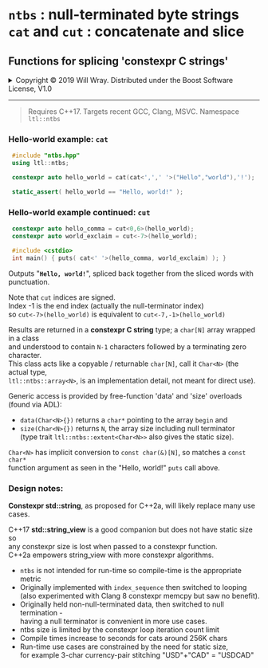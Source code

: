 # **`ntbs`** : null-terminated byte strings<br>**`cat`** and **`cut`** : concatenate and slice

## Functions for splicing 'constexpr C strings'

<details><summary>Copyright &copy; 2019 Will Wray. Distributed under the Boost Software License, V1.0</summary>

### **Boost Software License** - Version 1.0 - August 17th, 2003

```txt
Permission is hereby granted, free of charge, to any person or organization
obtaining a copy of the software and accompanying documentation covered by
this license (the "Software") to use, reproduce, display, distribute,
execute, and transmit the Software, and to prepare derivative works of the
Software, and to permit third-parties to whom the Software is furnished to
do so, all subject to the following:

The copyright notices in the Software and this entire statement, including
the above license grant, this restriction and the following disclaimer,
must be included in all copies of the Software, in whole or in part, and
all derivative works of the Software, unless such copies or derivative
works are solely in the form of machine-executable object code generated by
a source language processor.

THE SOFTWARE IS PROVIDED "AS IS", WITHOUT WARRANTY OF ANY KIND, EXPRESS OR
IMPLIED, INCLUDING BUT NOT LIMITED TO THE WARRANTIES OF MERCHANTABILITY,
FITNESS FOR A PARTICULAR PURPOSE, TITLE AND NON-INFRINGEMENT. IN NO EVENT
SHALL THE COPYRIGHT HOLDERS OR ANYONE DISTRIBUTING THE SOFTWARE BE LIABLE
FOR ANY DAMAGES OR OTHER LIABILITY, WHETHER IN CONTRACT, TORT OR OTHERWISE,
ARISING FROM, OUT OF OR IN CONNECTION WITH THE SOFTWARE OR THE USE OR OTHER
DEALINGS IN THE SOFTWARE.
```

[![License](https://img.shields.io/badge/license-boost%201.0-blue.svg)](https://www.boost.org/LICENSE_1_0.txt)

Also at [boost.org](http://www.boost.org/LICENSE_1_0.txt) and accompanying file [LICENSE_1_0.txt](LICENSE_1_0.txt)

</details>

----

> Requires C++17. Targets recent GCC, Clang, MSVC. Namespace `ltl::ntbs`

### Hello-world example: **`cat`**

```c++
 #include "ntbs.hpp"
 using ltl::ntbs;

 constexpr auto hello_world = cat(cat<',',' '>("Hello","world"),'!');

 static_assert( hello_world == "Hello, world!" );
```

### Hello-world example continued: **`cut`**

```c++
 constexpr auto hello_comma = cut<0,6>(hello_world);
 constexpr auto world_exclaim = cut<-7>(hello_world);

 #include <cstdio>
 int main() { puts( cat<' '>(hello_comma, world_exclaim) ); }
```

Outputs "**`Hello, world!`**", spliced back together from the sliced words with punctuation.

Note that `cut` indices are signed.   
Index -1 is the end index (actually the null-terminator index)  
so `cut<-7>(hello_world)` is equivalent to `cut<-7,-1>(hello_world)`

Results are returned in a **constexpr C string** type; a `char[N]` array wrapped in a class  
and understood to contain `N-1` characters followed by a terminating zero character.  
This class acts like a copyable / returnable `char[N]`, call it `Char<N>` (the actual type,  
`ltl::ntbs::array<N>`, is an implementation detail, not meant for direct use).

Generic access is provided by free-function 'data' and 'size' overloads (found via ADL):

* `data(Char<N>{})` returns a `char*` pointing to the array `begin` and
* `size(Char<N>{})` returns `N`, the array size including null terminator  
(type trait `ltl::ntbs::extent<Char<N>>` also gives the static size).

`Char<N>` has implicit conversion to `const char(&)[N]`, so matches a `const char*`  
function argument as seen in the "Hello, world!" `puts` call above.

### Design notes:

**Constexpr std::string**, as proposed for C++2a, will likely replace many use cases.

C++17 **std::string_view** is a good companion but does not have static size so  
any constexpr size is lost when passed to a constexpr function.  
C++2a empowers string_view with more constexpr algorithms.

* `ntbs` is not intended for run-time so compile-time is the appropriate metric
* Originally implemented with `index_sequence` then switched to looping  
(also experimented with Clang 8 constexpr memcpy but saw no benefit).
* Originally held non-null-terminated data, then switched to null termination -  
having a null terminator is convenient in more use cases.
* ntbs size is limited by the constexpr loop iteration count limit
* Compile times increase to seconds for cats  around 256K chars
* Run-time use cases are constrained by the need for static size,<br>
 for example 3-char currency-pair stitching "USD"+"CAD" = "USDCAD"
